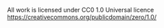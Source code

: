 All work is licensed under CC0 1.0 Universal licence https://creativecommons.org/publicdomain/zero/1.0/
